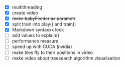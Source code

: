 - [x] multithreading
- [x] create video
- [x] ~~make babyFeeder as parametr~~
- [x] split train into play() and train()
- [x] Markdown syntaxxx look 
- [ ] add values to explain()
- [ ] performance measure
- [ ] speed up with CUDA (nvidia)
- [ ] make tiles fly to their positions in video
- [ ] make video about treesearch algorithm visualisation
